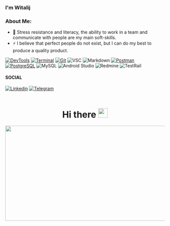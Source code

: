 ###     I'm Witalij 
###  About Me:
- :seedling: Stress resistance and literacy, the ability to work in a team and communicate with people are my main soft-skills.
- :zap: I believe that perfect people do not exist, but I can do my best to produce a quality product.


[![DevTools](https://img.shields.io/badge/DevTools-db3a2c?style=for-the-badge&logo=DEVTOOLS&logoColor=white)](https://github.com/aikagv/devtools)
[![Terminal](https://img.shields.io/badge/Terminal-00485B.svg?style=for-the-badge&logo=iterm2&logoColor=white)](https://github.com/aikagv/terminal)
[![Git](https://img.shields.io/badge/git-e84e32.svg?style=for-the-badge&logo=git&logoColor=white)](https://github.com/aikagv/git_hub)
![VSC](https://img.shields.io/badge/VISUAL%20STUDIO%20CODE-0066b8?style=for-the-badge&logo=visualstudiocode&logoColor=white)
![Markdown](https://img.shields.io/badge/markdown-%23000000.svg?style=for-the-badge&logo=markdown&logoColor=white)
[![Postman](https://img.shields.io/badge/Postman-fe6c37.svg?style=for-the-badge&logo=postman&logoColor=white)](https://github.com/aikagv/postman)
[![PostgreSQL](https://img.shields.io/badge/PostgreSQL-31648c.svg?style=for-the-badge&logo=postgresql&logoColor=white)](https://github.com/aikagv/sql)
![MySQL](https://img.shields.io/badge/MySQL-e89313.svg?style=for-the-badge&logo=mysql&logoColor=white)
![Android Studio](https://img.shields.io/badge/Android%20Studio-3DDC84.svg?style=for-the-badge&logo=android-studio&logoColor=white)
![Redmine](https://img.shields.io/badge/Redmine-cf4637.svg?style=for-the-badge&logo=Redmine&logoColor=white)
![TestRail](https://img.shields.io/badge/TestRail-0e3754.svg?style=for-the-badge&logo=TestRail&logoColor=white)


#### SOCIAL
[![Linkedin](https://img.shields.io/badge/linkedin-0966c2?style=for-the-badge&logo=linkedin&logoColor=white)](https://www.linkedin.com/in/vitali-piatrovich-1451a5263/)
[![Telegram](https://img.shields.io/badge/Telegram-25a3e1?style=for-the-badge&logo=telegram&logoColor=white)](https://t.me/VitoriosPL)



<div id="badges" align="center">
  <img src="https://komarev.com/ghpvc/?username=irinaborodulina0311-github-username&style=flat-square&color=blue" alt=""/>
 </div>
 
 <div id="badges" align="center">
 <h1>Hi there <img src="https://media.giphy.com/media/hvRJCLFzcasrR4ia7z/giphy.gif" width="30px"/></h1>
 </div>
 
 <div align="center">
  <img src="https://media.giphy.com/media/l2R06WPHU4ae0H4LC/giphy.gif" width="600" height="300"/>
</div>



<!--
**VitoriosPVL/VitoriosPVL** is a ✨ _special_ ✨ repository because its `README.md` (this file) appears on your GitHub profile.

Here are some ideas to get you started:

### #FF6C37**
### 🔭 I’m currently working on ITX 

- 🌱 I’m currently learning ...
- 👯 I’m looking to collaborate on ...
- 🤔 I’m looking for help with ...
- 💬 Ask me about ...
- 📫 How to reach me: ...
- 😄 Pronouns: ...
- ⚡ Fun fact: ...
-->

